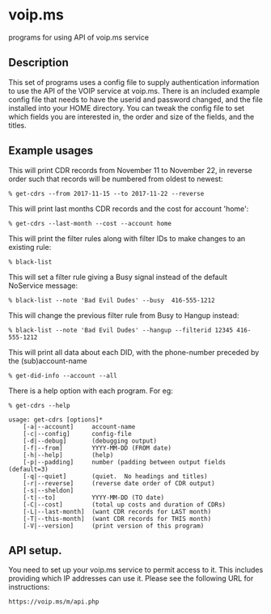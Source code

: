 # voip.ms
programs for using API of voip.ms service

## Description
This set of programs uses a config file to supply authentication information to
use the API of the VOIP service at voip.ms.  There is an included example config
file that needs to have the userid and password changed, and the file installed
into your HOME directory.  You can tweak the config file to set which fields 
you are interested in, the order and size of the fields, and the titles.

## Example usages
This will print CDR records from November 11 to November 22, in reverse order
such that records will be numbered from oldest to newest:

    % get-cdrs --from 2017-11-15 --to 2017-11-22 --reverse

This will print last months CDR records and the cost for account 'home':

    % get-cdrs --last-month --cost --account home

This will print the filter rules along with filter IDs to make changes to an existing rule:

    % black-list

This will set a filter rule giving a Busy signal instead of the default NoService message:

    % black-list --note 'Bad Evil Dudes' --busy  416-555-1212 

This will change the previous filter rule from Busy to Hangup instead:

    % black-list --note 'Bad Evil Dudes' --hangup --filterid 12345 416-555-1212

This will print all data about each DID, with the phone-number preceded by the (sub)account-name

    % get-did-info --account --all

There is a help option with each program.  For eg:

    % get-cdrs --help

    usage: get-cdrs [options]*
        [-a|--account]     account-name
        [-c|--config]      config-file
        [-d|--debug]       (debugging output)
        [-f|--from]        YYYY-MM-DD (FROM date)
        [-h|--help]        (help)
        [-p|--padding]     number (padding between output fields (default=3)
        [-q|--quiet]       (quiet.  No headings and titles)
        [-r|--reverse]     (reverse date order of CDR output)
        [-s|--sheldon]
        [-t|--to]          YYYY-MM-DD (TO date)
        [-C|--cost]        (total up costs and duration of CDRs)
        [-L|--last-month]  (want CDR records for LAST month)
        [-T|--this-month]  (want CDR records for THIS month)
        [-V|--version]     (print version of this program)

## API setup.
You need to set up your voip.ms service to permit access to it.  This includes
providing which IP addresses can use it.  Please see the following URL for instructions:

    https://voip.ms/m/api.php
